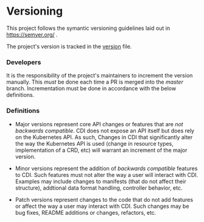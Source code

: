 # Versioning

This project follows the symantic versioning guidelines laid out in https://semver.org/ .

The project's version is tracked in the [version](/version) file.
### Developers

It is the responsibility of the project's maintainers to increment the version manually.  This *must* be done each time a PR is merged into the _master_ branch.  Incrementation must be done in accordance with the below definitions.

### Definitions

- Major versions represent core API changes or features that are _not backwards compatible_.  CDI does not expose an API itself but does rely on the Kubernetes API.  As such, Changes in CDI that significantly alter the way the Kubernetes API is used (change in resource types, implementation of a CRD, etc) will warrant an increment of the major version.

- Minor versions represent the addition of _backwards compatible_ features to CDI. Such features must not alter the way a user will interact with CDI.  Examples may include changes to manifests (that do not affect their structure), addtional data format handling, controller behavior, etc.

- Patch versions represent changes to the code that do not add features or affect the way a user may interact with CDI.  Such changes may be bug fixes, README additions or changes, refactors, etc.
